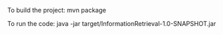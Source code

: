 To build the project: mvn package

To run the code: java -jar target/InformationRetrieval-1.0-SNAPSHOT.jar
